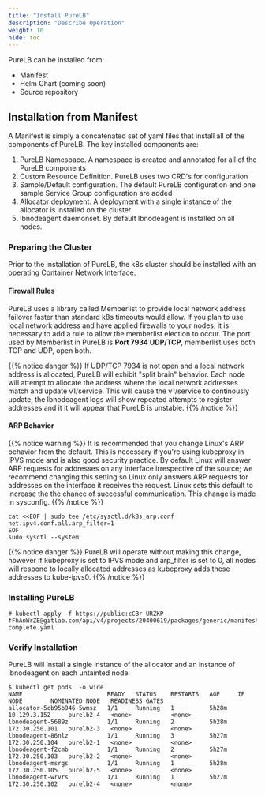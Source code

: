 ```yaml
---
title: "Install PureLB"
description: "Describe Operation"
weight: 10
hide: toc
---
```


PureLB can be installed from:


* Manifest
* Helm Chart (coming soon)
* Source repository




## Installation from Manifest

A Manifest is simply a concatenated set of yaml files that install all of the components of PureLB.  The key installed components are:


1. PureLB Namespace.  A namespace is created and annotated for all of the PureLB components
2. Custom Resource Definition.  PureLB uses two CRD's for configuration
3. Sample/Default configuration.  The default PureLB configuration and one sample Service Group configuration are added
4. Allocator deployment.  A deployment with a single instance of the allocator is installed on the cluster
5. lbnodeagent daemonset.  By default lbnodeagent is installed on all nodes.


### Preparing the Cluster
Prior to the installation of PureLB, the k8s cluster should be installed with an operating Container Network Interface.  

#### Firewall Rules
PureLB uses a library called Memberlist to provide local network address failover faster than standard k8s timeouts would allow.  If you plan to use local network address and have applied firewalls to your nodes, it is necessary to add a rule to allow the memberlist election to occur. The port used by Memberlist in PureLB is **Port 7934 UDP/TCP**, memberlist uses both TCP and UDP, open both.

{{% notice danger %}}
If UDP/TCP 7934 is not open and a local network address is allocated, PureLB will exhibit "split brain" behavior.  Each node will attempt to allocate the address where the local network addresses match and update v1/service.  This will cause the v1/service to continously update, the lbnodeagent logs will show repeated attempts to register addresses and it it will appear that PureLB is unstable. 
{{% /notice %}}


#### ARP Behavior
{{% notice warning %}}
It is recommended that you change Linux's ARP behavior from the default.  This is necessary if you're using kubeproxy in IPVS mode and is also good security practice.  By default Linux will answer ARP requests for addresses on any interface irrespective of the source; we recommend changing this setting so Linux only answers ARP requests for addresses on the interface it receives the request.  Linux sets this default to increase the the chance of successful communication. This change is made in sysconfig.
{{% /notice %}}


```plaintext
cat <<EOF | sudo tee /etc/sysctl.d/k8s_arp.conf
net.ipv4.conf.all.arp_filter=1
EOF
sudo sysctl --system
```

{{% notice danger %}}
PureLB will operate without making this change, however if kubeproxy is set to IPVS mode and arp_filter is set to 0, all nodes will respond to locally allocated addresses as kubeproxy adds these addresses to kube-ipvs0.
{{% /notice %}}

### Installing PureLB

```plaintext
# kubectl apply -f https://public:cCBr-URZKP-fFhAnWrZE@gitlab.com/api/v4/projects/20400619/packages/generic/manifest/0.0.1/purelb-complete.yaml
```

### Verify Installation
PureLB will install a single instance of the allocator and an instance of lbnodeagent on each untainted node.

```plaintext
$ kubectl get pods  -o wide
NAME                        READY   STATUS    RESTARTS   AGE     IP               NODE        NOMINATED NODE   READINESS GATES
allocator-5cb95b946-5wmsz   1/1     Running   1          5h28m   10.129.3.152     purelb2-4   <none>           <none>
lbnodeagent-5689z           1/1     Running   2          5h28m   172.30.250.101   purelb2-3   <none>           <none>
lbnodeagent-86nlz           1/1     Running   3          5h27m   172.30.250.104   purelb2-1   <none>           <none>
lbnodeagent-f2cmb           1/1     Running   2          5h27m   172.30.250.103   purelb2-2   <none>           <none>
lbnodeagent-msrgs           1/1     Running   1          5h28m   172.30.250.105   purelb2-5   <none>           <none>
lbnodeagent-wrvrs           1/1     Running   1          5h27m   172.30.250.102   purelb2-4   <none>           <none>
```
